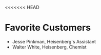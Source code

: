 <<<<<<< HEAD
# Favorite Customers
* Jesse Pinkman, Heisenberg's Assistant
* Walter White, Heisenberg, Chemist
